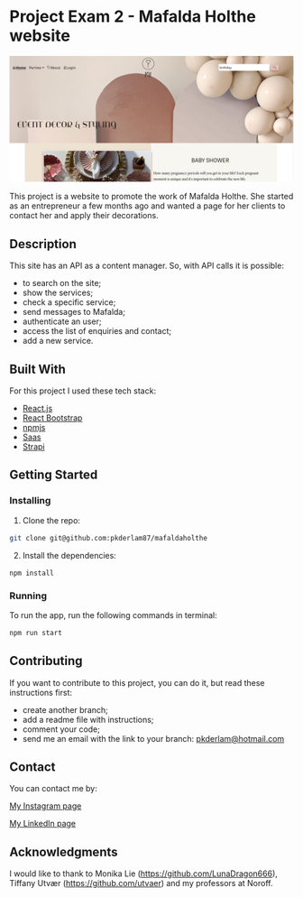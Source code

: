 # Project Exam 2 - Mafalda Holthe website

![image](https://github.com/pkderlam87/mafaldaholthe/blob/main/src/images/screen.jpg)

This project is a website to promote the work of Mafalda Holthe. She started as an entrepreneur a few months ago and wanted a page for her clients to contact her and apply their decorations.

## Description

This site has an API as a content manager. So, with API calls it is possible:

- to search on the site;
- show the services;
- check a specific service;
- send messages to Mafalda;
- authenticate an user;
- access the list of enquiries and contact;
- add a new service.


## Built With

For this project I used these tech stack: 

- [React.js](https://reactjs.org/)
- [React Bootstrap](https://react-bootstrap.netlify.app/)
- [npmjs](https://www.npmjs.com/)
- [Saas](https://sass-lang.com/)
- [Strapi](https://strapi.io/)

## Getting Started

### Installing

1. Clone the repo:

```bash
git clone git@github.com:pkderlam87/mafaldaholthe
```

2. Install the dependencies:

```
npm install
```

### Running


To run the app, run the following commands in terminal:

```bash
npm run start
```

## Contributing

If you want to contribute to this project, you can do it, but read these instructions first:

- create another branch;
- add a readme file with instructions;
- comment your code;
- send me an email with the link to your branch: <a href="mailto:pkderlam@hotmail.com">pkderlam@hotmail.com</a>


## Contact

You can contact me by:

[My Instagram page](https://www.instagram.com/prisciladerlam/)

[My LinkedIn page](https://www.linkedin.com/in/priscila-kuhn-derlam/)


## Acknowledgments

I would like to thank to Monika Lie (https://github.com/LunaDragon666), Tiffany Utvær (https://github.com/utvaer) and my professors at Noroff.

